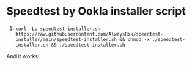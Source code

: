 # Speedtest by Ookla installer script

1. `curl -Lo speedtest-installer.sh https://raw.githubusercontent.com/AlwaysRik/speedtest-installer/main/speedtest-installer.sh && chmod -x ./speedtest-installer.sh && ./speedtest-installer.sh`

And it works!
